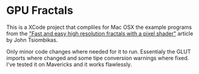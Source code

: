GPU Fractals
============
This is a XCode project that compliles for Mac OSX the example programs from the ["Fast and easy high resolution fractals with a pixel shader"](http://nuclear.mutantstargoat.com/articles/sdr_fract/) article by John Tsiombikas.

Only minor code changes where needed for it to run. Essentialy the GLUT imports where changed and some tipe conversion warnings where fixed. I've tested it on Mavericks and it works flawlessly.
